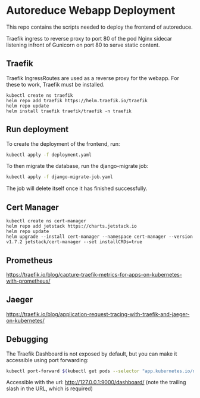 # Autoreduce Webapp Deployment
This repo contains the scripts needed to deploy the frontend of autoreduce.

Traefik ingress to reverse proxy to port 80 of the pod
Nginx sidecar listening infront of Gunicorn on port 80 to serve static content.

## Traefik
Traefik IngressRoutes are used as a reverse proxy for the webapp.
For these to work, Traefik must be installed.
```
kubectl create ns traefik
helm repo add traefik https://helm.traefik.io/traefik
helm repo update
helm install traefik traefik/traefik -n traefik
```

## Run deployment
To create the deployment of the frontend, run:
```bash
kubectl apply -f deployment.yaml
```

To then migrate the database, run the django-migrate job:
```bash
kubectl apply -f django-migrate-job.yaml
```
The job will delete itself once it has finished successfully.

## Cert Manager
```
kubectl create ns cert-manager
helm repo add jetstack https://charts.jetstack.io
helm repo update
helm upgrade --install cert-manager --namespace cert-manager --version v1.7.2 jetstack/cert-manager --set installCRDs=true
```

## Prometheus
https://traefik.io/blog/capture-traefik-metrics-for-apps-on-kubernetes-with-prometheus/

## Jaeger
https://traefik.io/blog/application-request-tracing-with-traefik-and-jaeger-on-kubernetes/

## Debugging
The Traefik Dashboard is not exposed by default, but you can make it accessible using port forwarding:
```bash
kubectl port-forward $(kubectl get pods --selector "app.kubernetes.io/name=traefik" --output=name) 9000:9000
```
Accessible with the url: http://127.0.0.1:9000/dashboard/
(note the trailing slash in the URL, which is required)
